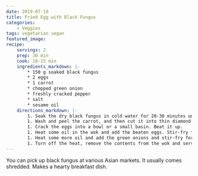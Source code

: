 ```yaml
---
date: 2019-07-10
title: Fried Egg with Black Fungus
categories:
    - Veggies
tags: vegetarian vegan
featured_image: 
recipe:
    servings: 2
    prep: 30 min
    cook: 10-15 min
    ingredients_markdown: |-
        * 150 g soaked black fungus
        * 2 eggs
        * 1 carrot
        * chopped green onion
        * freshly cracked pepper
        * salt
        * sesame oil
    directions_markdown: |-
        1. Soak the dry black fungus in cold water for 20-30 minutes until they fully expand. Clean them well, and trim off the stems with scissors. Tear them into small pieces, and set aside.
        1. Wash and peel the carrot, and then cut it into thin diamond-shaped slices. Place onto a plate.
        1. Crack the eggs into a bowl or a small basin. Beat it up.
        1. Heat some oil in the wok and add the beaten eggs. Stir-fry for a few seconds until the eggs set. Turn off the heat, remove the eggs and set aside.
        1. Heat some more oil and add the green onions and stir-fry for ten seconds until fragrant. Add the carrot slices and black fungus and stir-fry over high heat for about one minute. Add the salt and pepper and cook another twenty seconds. Turn the heat to low, add the eggs and stir-fry for another thirty seconds.
        1. Turn off the heat, remove the contents from the wok and serve on a fine porcelain plate.
---
```

You can pick up black fungus at various Asian markets. It usually comes shredded. Makes a hearty breakfast dish.
